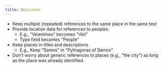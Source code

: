 ```yaml
---
title: Decisions
---
```


- Keep multiple (repeated) references to the same place in the same text
- Provide location data for references to peoples.
    - E.g., "Veientines" becomes "Veii"
    - Type field becomes "People"
- Keep places in titles and descriptions
    - E.g., Keep "Samos" in "Pythagoras of Samos"
- Don't worry about generic references to places (e.g., "the city") as long as the place was already identified.
